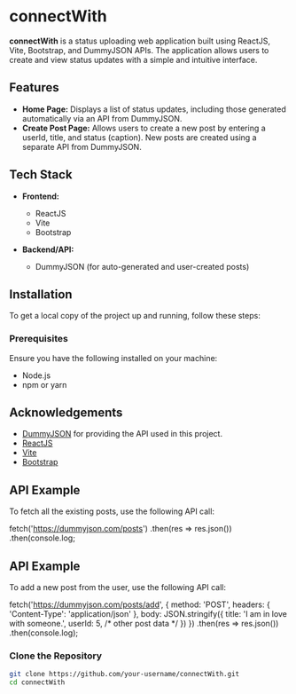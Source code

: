 # connectWith

**connectWith** is a status uploading web application built using ReactJS, Vite, Bootstrap, and DummyJSON APIs. The application allows users to create and view status updates with a simple and intuitive interface.

## Features

- **Home Page:** Displays a list of status updates, including those generated automatically via an API from DummyJSON.
- **Create Post Page:** Allows users to create a new post by entering a userId, title, and status (caption). New posts are created using a separate API from DummyJSON.

## Tech Stack

- **Frontend:**
  - ReactJS
  - Vite
  - Bootstrap

- **Backend/API:**
  - DummyJSON (for auto-generated and user-created posts)

## Installation

To get a local copy of the project up and running, follow these steps:

### Prerequisites

Ensure you have the following installed on your machine:
- Node.js
- npm or yarn

## Acknowledgements

- [DummyJSON](https://dummyjson.com) for providing the API used in this project.
- [ReactJS](https://reactjs.org)
- [Vite](https://vitejs.dev)
- [Bootstrap](https://getbootstrap.com)

## API Example

To fetch all the existing posts, use the following API call:

fetch('https://dummyjson.com/posts')
  .then(res => res.json())
  .then(console.log;

## API Example

To add a new post from the user, use the following API call:

fetch('https://dummyjson.com/posts/add', {
  method: 'POST',
  headers: { 'Content-Type': 'application/json' },
  body: JSON.stringify({
    title: 'I am in love with someone.',
    userId: 5,
    /* other post data */
  })
})
.then(res => res.json())
.then(console.log);

### Clone the Repository

```bash
git clone https://github.com/your-username/connectWith.git
cd connectWith
